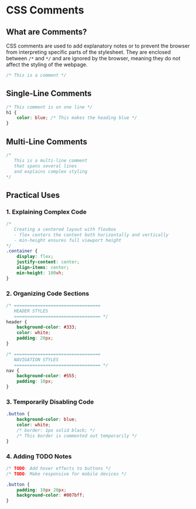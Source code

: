 # CSS Comments

## What are Comments?

CSS comments are used to add explanatory notes or to prevent the browser from interpreting specific parts of the stylesheet. They are enclosed between `/*` and ` */ ` and are ignored by the browser, meaning they do not affect the styling of the webpage.

```css
/* This is a comment */
```

## Single-Line Comments

```css
/* This comment is on one line */
h1 {
    color: blue; /* This makes the heading blue */
}
```

## Multi-Line Comments

```css
/* 
   This is a multi-line comment
   that spans several lines
   and explains complex styling
*/
```

## Practical Uses

### 1. Explaining Complex Code

```css
/* 
   Creating a centered layout with flexbox
   - flex centers the content both horizontally and vertically
   - min-height ensures full viewport height
*/
.container {
    display: flex;
    justify-content: center;
    align-items: center;
    min-height: 100vh;
}
```

### 2. Organizing Code Sections

```css
/* =================================
   HEADER STYLES
   ================================= */
header {
    background-color: #333;
    color: white;
    padding: 20px;
}

/* =================================
   NAVIGATION STYLES
   ================================= */
nav {
    background-color: #555;
    padding: 10px;
}
```

### 3. Temporarily Disabling Code

```css
.button {
    background-color: blue;
    color: white;
    /* border: 1px solid black; */
    /* This border is commented out temporarily */
}
```

### 4. Adding TODO Notes

```css
/* TODO: Add hover effects to buttons */
/* TODO: Make responsive for mobile devices */

.button {
    padding: 10px 20px;
    background-color: #007bff;
}
```
